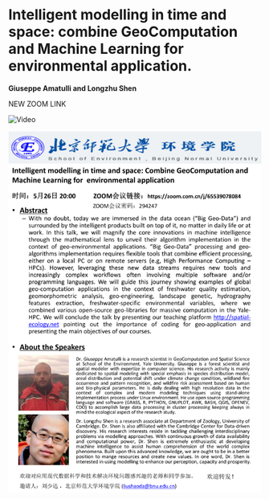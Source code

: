 
# Intelligent modelling in time and space: combine GeoComputation and Machine Learning for  environmental application.

**Giuseppe Amatulli and Longzhu Shen**

NEW ZOOM LINK

![Video](https://youtu.be/MYV_bwFj0uw)

![title](./intelligent_modelling.png)


